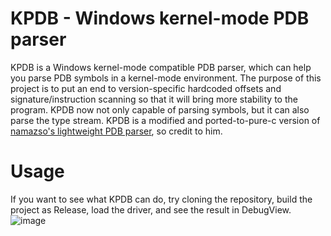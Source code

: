 # KPDB - Windows kernel-mode PDB parser
KPDB is a Windows kernel-mode compatible PDB parser, which can help you parse PDB symbols in a kernel-mode environment. The purpose of this project is to put an end to version-specific hardcoded offsets and signature/instruction scanning so that it will bring more stability to the program. KPDB now not only capable of parsing symbols, but it can also parse the type stream. KPDB is a modified and ported-to-pure-c version of [namazso's lightweight PDB parser](https://gist.github.com/namazso/4bfafdb0233f72f5d13bfee825c203f7), so credit to him.

# Usage
If you want to see what KPDB can do, try cloning the repository, build the project as Release, load the driver, and see the result in DebugView.
![image](https://github.com/user-attachments/assets/4a952455-dcbe-405b-bada-c651be3249f9)

